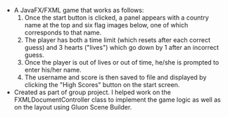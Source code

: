 * A JavaFX/FXML game that works as follows:
    1. Once the start button is clicked, a panel appears with a country name at the top and six flag images below, one of which corresponds to that name.
    2. The player has both a time limit (which resets after each correct guess) and 3 hearts ("lives") which go down by 1 after an incorrect guess.
    3. Once the player is out of lives or out of time, he/she is prompted to enter his/her name.
    4. The username and score is then saved to file and displayed by clicking the "High Scores" button on the start screen.
* Created as part of group project. I helped work on the FXMLDocumentController class to implement the game logic as well as on the layout using Gluon Scene Builder.
